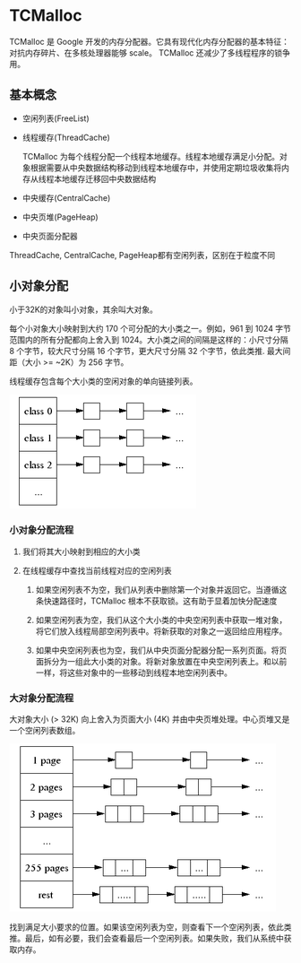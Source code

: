 # TCMalloc

TCMalloc 是 Google 开发的内存分配器。它具有现代化内存分配器的基本特征：对抗内存碎片、在多核处理器能够 scale。
TCMalloc 还减少了多线程程序的锁争用。

## 基本概念

- 空闲列表(FreeList)
- 线程缓存(ThreadCache)

    TCMalloc 为每个线程分配一个线程本地缓存。线程本地缓存满足小分配。对象根据需要从中央数据结构移动到线程本地缓存中，并使用定期垃圾收集将内存从线程本地缓存迁移回中央数据结构

- 中央缓存(CentralCache)
- 中央页堆(PageHeap)
- 中央页面分配器

ThreadCache, CentralCache, PageHeap都有空闲列表，区别在于粒度不同

## 小对象分配

小于32K的对象叫小对象，其余叫大对象。

每个小对象大小映射到大约 170 个可分配的大小类之一。例如，961 到 1024 字节范围内的所有分配都向上舍入到 1024。大小类之间的间隔是这样的：小尺寸分隔 8 个字节，较大尺寸分隔 16 个字节，更大尺寸分隔 32 个字节，依此类推. 最大间距（大小 >= ~2K）为 256 字节。

线程缓存包含每个大小类的空闲对象的单向链接列表。

![](./空闲列表.gif)

### 小对象分配流程

1. 我们将其大小映射到相应的大小类

2. 在线程缓存中查找当前线程对应的空闲列表

    1. 如果空闲列表不为空，我们从列表中删除第一个对象并返回它。当遵循这条快速路径时，TCMalloc 根本不获取锁。这有助于显着加快分配速度

    2. 如果空闲列表为空，我们从这个大小类的中央空闲列表中获取一堆对象，将它们放入线程局部空闲列表中。将新获取的对象之一返回给应用程序。

    3. 如果中央空闲列表也为空，我们从中央页面分配器分配一系列页面。将页面拆分为一组此大小类的对象。将新对象放置在中央空闲列表上。和以前一样，将这些对象中的一些移动到线程本地空闲列表中。

### 大对象分配流程

大对象大小 (> 32K) 向上舍入为页面大小 (4K) 并由中央页堆处理。中心页堆又是一个空闲列表数组。

![](./pageheap.gif)

找到满足大小要求的位置。如果该空闲列表为空，则查看下一个空闲列表，依此类推。最后，如有必要，我们会查看最后一个空闲列表。如果失败，我们从系统中获取内存。
